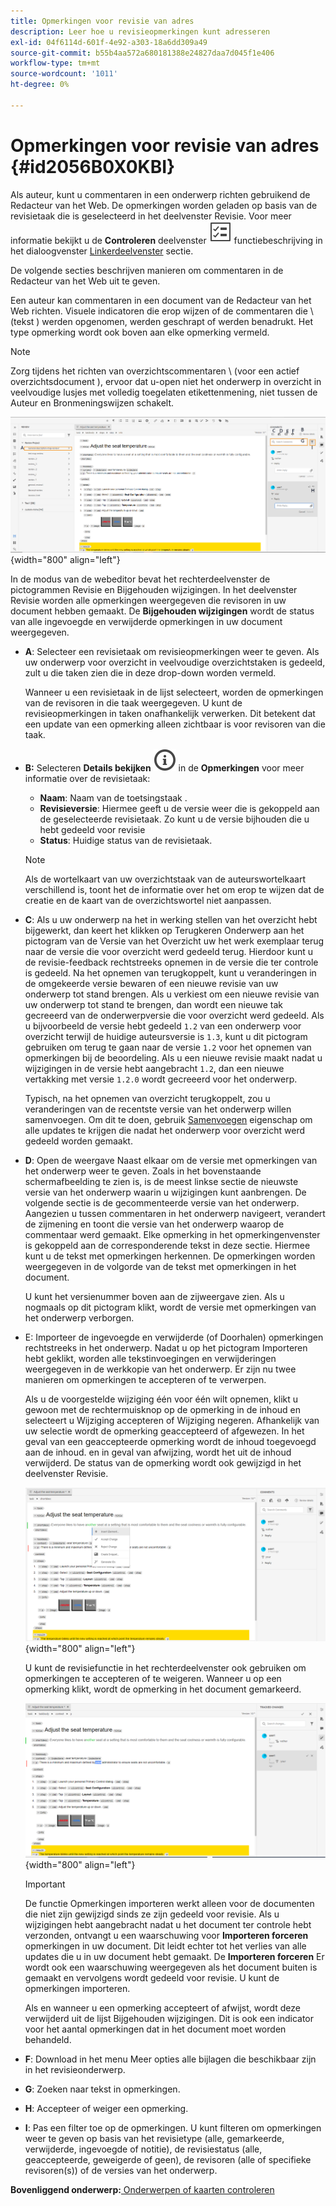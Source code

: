 ```yaml
---
title: Opmerkingen voor revisie van adres
description: Leer hoe u revisieopmerkingen kunt adresseren
exl-id: 04f6114d-601f-4e92-a303-18a6dd309a49
source-git-commit: b55b4aa572a680181388e24827daa7d045f1e406
workflow-type: tm+mt
source-wordcount: '1011'
ht-degree: 0%

---
```


# Opmerkingen voor revisie van adres {#id2056B0X0KBI}


Als auteur, kunt u commentaren in een onderwerp richten gebruikend de Redacteur van het Web. De opmerkingen worden geladen op basis van de revisietaak die is geselecteerd in het deelvenster Revisie. Voor meer informatie bekijkt u de **Controleren** deelvenster ![](images/active-review-tasklist-icon.svg) functiebeschrijving in het dialoogvenster [Linkerdeelvenster](../user-guide/web-editor-features.md#id2051EA0M0HS) sectie.

De volgende secties beschrijven manieren om commentaren in de Redacteur van het Web uit te geven.

Een auteur kan commentaren in een document van de Redacteur van het Web richten. Visuele indicatoren die erop wijzen of de commentaren die \ (tekst \) werden opgenomen, werden geschrapt of werden benadrukt. Het type opmerking wordt ook boven aan elke opmerking vermeld.

>[!NOTE]
>
> Zorg tijdens het richten van overzichtscommentaren \ (voor een actief overzichtsdocument \), ervoor dat u-open niet het onderwerp in overzicht in veelvoudige lusjes met volledig toegelaten etikettenmening, niet tussen de Auteur en Bronmeningswijzen schakelt.

![](images/comments-page-web-editor_cs.png){width="800" align="left"}

In de modus van de webeditor bevat het rechterdeelvenster de pictogrammen Revisie en Bijgehouden wijzigingen. In het deelvenster Revisie worden alle opmerkingen weergegeven die revisoren in uw document hebben gemaakt. De **Bijgehouden wijzigingen** wordt de status van alle ingevoegde en verwijderde opmerkingen in uw document weergegeven.

- **A**: Selecteer een revisietaak om revisieopmerkingen weer te geven. Als uw onderwerp voor overzicht in veelvoudige overzichtstaken is gedeeld, zult u die taken zien die in deze drop-down worden vermeld.

  Wanneer u een revisietaak in de lijst selecteert, worden de opmerkingen van de revisoren in die taak weergegeven. U kunt de revisieopmerkingen in taken onafhankelijk verwerken. Dit betekent dat een update van een opmerking alleen zichtbaar is voor revisoren van die taak.

- **B:**  Selecteren **Details bekijken** ![](images/active-review-info-icon.svg) in de **Opmerkingen** voor meer informatie over de revisietaak:

   - **Naam**: Naam van de toetsingstaak .
   - **Revisieversie**: Hiermee geeft u de versie weer die is gekoppeld aan de geselecteerde revisietaak. Zo kunt u de versie bijhouden die u hebt gedeeld voor revisie
   - **Status**: Huidige status van de revisietaak.

  >[!NOTE]
  >
  > Als de wortelkaart van uw overzichtstaak van de auteurswortelkaart verschillend is, toont het de informatie over het om erop te wijzen dat de creatie en de kaart van de overzichtswortel niet aanpassen.

- **C**: Als u uw onderwerp na het in werking stellen van het overzicht hebt bijgewerkt, dan keert het klikken op Terugkeren Onderwerp aan het pictogram van de Versie van het Overzicht uw het werk exemplaar terug naar de versie die voor overzicht werd gedeeld terug. Hierdoor kunt u de revisie-feedback rechtstreeks opnemen in de versie die ter controle is gedeeld. Na het opnemen van terugkoppelt, kunt u veranderingen in de omgekeerde versie bewaren of een nieuwe revisie van uw onderwerp tot stand brengen. Als u verkiest om een nieuwe revisie van uw onderwerp tot stand te brengen, dan wordt een nieuwe tak gecreeerd van de onderwerpversie die voor overzicht werd gedeeld. Als u bijvoorbeeld de versie hebt gedeeld `1.2` van een onderwerp voor overzicht terwijl de huidige auteursversie is `1.3`, kunt u dit pictogram gebruiken om terug te gaan naar de versie `1.2` voor het opnemen van opmerkingen bij de beoordeling. Als u een nieuwe revisie maakt nadat u wijzigingen in de versie hebt aangebracht `1.2`, dan een nieuwe vertakking met versie `1.2.0` wordt gecreeerd voor het onderwerp.

  Typisch, na het opnemen van overzicht terugkoppelt, zou u veranderingen van de recentste versie van het onderwerp willen samenvoegen. Om dit te doen, gebruik [Samenvoegen](web-editor-features.md#id205DF04E0HS) eigenschap om alle updates te krijgen die nadat het onderwerp voor overzicht werd gedeeld worden gemaakt.

- **D**: Open de weergave Naast elkaar om de versie met opmerkingen van het onderwerp weer te geven. Zoals in het bovenstaande schermafbeelding te zien is, is de meest linkse sectie de nieuwste versie van het onderwerp waarin u wijzigingen kunt aanbrengen. De volgende sectie is de gecommenteerde versie van het onderwerp. Aangezien u tussen commentaren in het onderwerp navigeert, verandert de zijmening en toont die versie van het onderwerp waarop de commentaar werd gemaakt. Elke opmerking in het opmerkingenvenster is gekoppeld aan de corresponderende tekst in deze sectie. Hiermee kunt u de tekst met opmerkingen herkennen. De opmerkingen worden weergegeven in de volgorde van de tekst met opmerkingen in het document.

  U kunt het versienummer boven aan de zijweergave zien. Als u nogmaals op dit pictogram klikt, wordt de versie met opmerkingen van het onderwerp verborgen.

- E: Importeer de ingevoegde en verwijderde \(of Doorhalen\) opmerkingen rechtstreeks in het onderwerp. Nadat u op het pictogram Importeren hebt geklikt, worden alle tekstinvoegingen en verwijderingen weergegeven in de werkkopie van het onderwerp. Er zijn nu twee manieren om opmerkingen te accepteren of te verwerpen.

  Als u de voorgestelde wijziging één voor één wilt opnemen, klikt u gewoon met de rechtermuisknop op de opmerking in de inhoud en selecteert u Wijziging accepteren of Wijziging negeren. Afhankelijk van uw selectie wordt de opmerking geaccepteerd of afgewezen. In het geval van een geaccepteerde opmerking wordt de inhoud toegevoegd aan de inhoud. en in geval van afwijzing, wordt het uit de inhoud verwijderd. De status van de opmerking wordt ook gewijzigd in het deelvenster Revisie.

  ![](images/import-comment-accept-web-editor_cs.png){width="800" align="left"}

  U kunt de revisiefunctie in het rechterdeelvenster ook gebruiken om opmerkingen te accepteren of te weigeren. Wanneer u op een opmerking klikt, wordt de opmerking in het document gemarkeerd.

  ![](images/changes-tab_cs.png){width="800" align="left"}

  >[!IMPORTANT]
  >
  > De functie Opmerkingen importeren werkt alleen voor de documenten die niet zijn gewijzigd sinds ze zijn gedeeld voor revisie. Als u wijzigingen hebt aangebracht nadat u het document ter controle hebt verzonden, ontvangt u een waarschuwing voor **Importeren forceren** opmerkingen in uw document. Dit leidt echter tot het verlies van alle updates die u in uw document hebt gemaakt. De **Importeren forceren** Er wordt ook een waarschuwing weergegeven als het document buiten is gemaakt en vervolgens wordt gedeeld voor revisie. U kunt de opmerkingen importeren.

  Als en wanneer u een opmerking accepteert of afwijst, wordt deze verwijderd uit de lijst Bijgehouden wijzigingen. Dit is ook een indicator voor het aantal opmerkingen dat in het document moet worden behandeld.

- **F**: Download in het menu Meer opties alle bijlagen die beschikbaar zijn in het revisieonderwerp.
- **G**: Zoeken naar tekst in opmerkingen.
- **H**: Accepteer of weiger een opmerking.

- **I**: Pas een filter toe op de opmerkingen. U kunt filteren om opmerkingen weer te geven op basis van het revisietype \(alle, gemarkeerde, verwijderde, ingevoegde of notitie\), de revisiestatus \(alle, geaccepteerde, geweigerde of geen\), de revisoren \(alle of specifieke revisoren\(s\)\) of de versies van het onderwerp.


**Bovenliggend onderwerp:**[ Onderwerpen of kaarten controleren](review.md)
